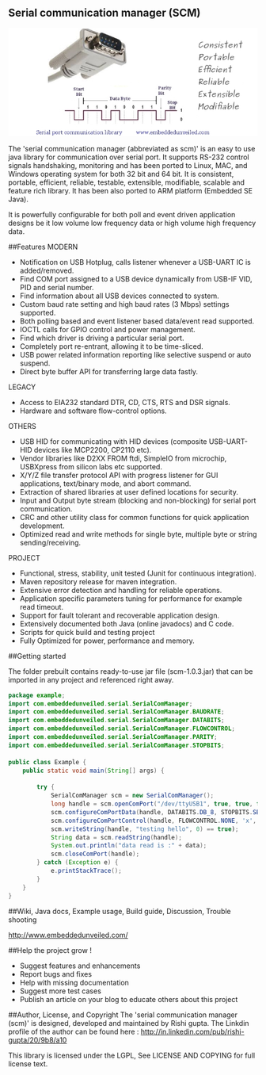 Serial communication manager (SCM)
-----------------------------------

![scm](images/scm.jpg "scm")

The 'serial communication manager (abbreviated as scm)' is an easy to use java library for communication over serial port. It supports RS-232 control signals handshaking, monitoring and has been ported to Linux, MAC, and Windows operating system for both 32 bit and 64 bit. It is consistent, portable, efficient, reliable, testable, extensible, modifiable, scalable and feature rich library. It has been also ported to ARM platform (Embedded SE Java).

It is powerfully configurable for both poll and event driven application designs be it low volume low frequency data or high volume high frequency data.

##Features
MODERN
- Notification on USB Hotplug, calls listener whenever a USB-UART IC is added/removed.
- Find COM port assigned to a USB device dynamically from USB-IF VID, PID and serial number.
- Find information about all USB devices connected to system.
- Custom baud rate setting and high baud rates (3 Mbps) settings supported.
- Both polling based and event listener based data/event read supported.
- IOCTL calls for GPIO control and power management.
- Find which driver is driving a particular serial port.
- Completely port re-entrant, allowing it to be time-sliced.
- USB power related information reporting like selective suspend or auto suspend.
- Direct byte buffer API for transferring large data fastly.

LEGACY
- Access to EIA232 standard DTR, CD, CTS, RTS and DSR signals.
- Hardware and software flow-control options.

OTHERS
- USB HID for communicating with HID devices (composite USB-UART-HID devices like MCP2200, CP2110 etc).
- Vendor libraries like D2XX FROM ftdi, SimpleIO from microchip, USBXpress from silicon labs etc supported.
- X/Y/Z file transfer protocol API with progress listener for GUI applications, text/binary mode, and abort command.
- Extraction of shared libraries at user defined locations for security.
- Input and Output byte stream (blocking and non-blocking) for serial port communication.
- CRC and other utility class for common functions for quick application development.
- Optimized read and write methods for single byte, multiple byte or string sending/receiving.

PROJECT
- Functional, stress, stability, unit tested (Junit for continuous integration).
- Maven repository release for maven integration.
- Extensive error detection and handling for reliable operations.
- Application specific parameters tuning for performance for example read timeout.
- Support for fault tolerant and recoverable application design.
- Extensively documented both Java (online javadocs) and C code.
- Scripts for quick build and testing project
- Fully Optimized for power, performance and memory.

##Getting started

The folder prebuilt contains ready-to-use jar file (scm-1.0.3.jar) that can be imported in any project and referenced right away.

```java
package example;
import com.embeddedunveiled.serial.SerialComManager;
import com.embeddedunveiled.serial.SerialComManager.BAUDRATE;
import com.embeddedunveiled.serial.SerialComManager.DATABITS;
import com.embeddedunveiled.serial.SerialComManager.FLOWCONTROL;
import com.embeddedunveiled.serial.SerialComManager.PARITY;
import com.embeddedunveiled.serial.SerialComManager.STOPBITS;

public class Example {
	public static void main(String[] args) {
	
		try {
			SerialComManager scm = new SerialComManager();
			long handle = scm.openComPort("/dev/ttyUSB1", true, true, false);
			scm.configureComPortData(handle, DATABITS.DB_8, STOPBITS.SB_1, PARITY.P_NONE, BAUDRATE.B115200, 0);
			scm.configureComPortControl(handle, FLOWCONTROL.NONE, 'x', 'x', false, false);
			scm.writeString(handle, "testing hello", 0) == true);
			String data = scm.readString(handle);
			System.out.println("data read is :" + data);
			scm.closeComPort(handle);
		} catch (Exception e) {
			e.printStackTrace();
		}
	}
}
```

##Wiki, Java docs, Example usage, Build guide, Discussion, Trouble shooting

http://www.embeddedunveiled.com/

##Help the project grow !

- Suggest features and enhancements
- Report bugs and fixes
- Help with missing documentation
- Suggest more test cases
- Publish an article on your blog to educate others about this project

##Author, License, and Copyright
The 'serial communication manager (scm)' is designed, developed and maintained by Rishi gupta. The Linkdin profile of the author can be found here : http://in.linkedin.com/pub/rishi-gupta/20/9b8/a10

This library is licensed under the LGPL, See LICENSE AND COPYING for full license text.

